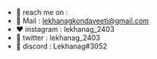 - 👋 reach me on :
- 🤍 Mail      : lekhanagkondaveeti@gmail.com
- ❤️ instagram : lekhanag_2403
- 💙 twitter   : lekhanag_2403
- 🖤 discord   : Lekhanag#3052

<!---
lekhanag-kondaveeti/lekhanag-kondaveeti is a ✨ special ✨ repository because its `README.md` (this file) appears on your GitHub profile.
You can click the Preview link to take a look at your changes.
--->
